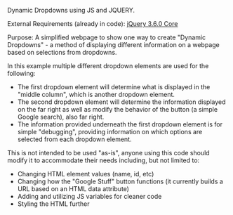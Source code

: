 Dynamic Dropdowns using JS and JQUERY.

External Requirements (already in code):
[jQuery 3.6.0 Core](https://releases.jquery.com/jquery/)

Purpose:
A simplified webpage to show one way to create "Dynamic Dropdowns" - a method of displaying different information on a webpage
based on selections from dropdowns.

In this example multiple different dropdown elements are used for the following:
- The first dropdown element will determine what is displayed in the "middle column", which is another dropdown element.
- The second dropdown element will determine the information displayed on the far right as well as modify
the behavior of the button (a simple Google search), also far right.
- The information provided underneath the first dropdown element is for simple "debugging", providing information on which
options are selected from each dropdown element.

This is not intended to be used "as-is", anyone using this code should modify it to accommodate their needs including, but not limited to:
- Changing HTML element values (name, id, etc)
- Changing how the "Google Stuff" button functions (it currently builds a URL based on an HTML data attribute)
- Adding and utilizing JS variables for cleaner code
- Styling the HTML further

